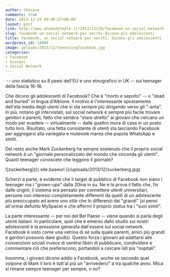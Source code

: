 ```yaml
---
author: thesave
comments: true
date: 2013-12-29 09:49:57+00:00
layout: post
link: http://www.atomodelmale.it/2013/12/29/facebook-un-social-network-per-vecchi-dicono-gli-adolescenti/
slug: facebook-un-social-network-per-vecchi-dicono-gli-adolescenti
title: Facebook, un social network per vecchi, dicono gli adolescenti
wordpress_id: 14094
image: uploads/2013/12/teenusingfacebook.jpg
categories:
- Facebook
- Giovani
- Social Network
---
```


 -- uno statistico su 8 paesi dell'EU e uno etnografico in UK -- sui teenager della fascia 16-18.

Che dicono gli adolescenti di Facebook? Che è "morto e sepolto" -- o "dead and buried" in lingua d'Albione. Il motivo è l'interessante spostamento dell'età media degli utenti che si sta sempre più dirigendo verso gli "-anta". In più, notano gli intervistati, sul social network è sempre più facile trovare genitori e parenti, fatto che sembra "stare stretto" ai giovani che cercano un modo per evadere -- virtualmente -- dalle quattro mura di casa in un posto tutto loro. Risultato, una fetta consistente di utenti sta lasciando Facebook per aggregarsi alla variegata e mutevole marea che popola WhatsApp e simili.

Del resto anche Mark Zuckerberg ha sempre sostenuto che il proprio social network è un "giornale personalizzato del mondo che circonda gli utenti". Quanti teenager conoscete che leggono il giornale?

![zuckerberg]({{ site.baseurl }}/uploads/2013/12/zuckerberg.jpg)

Scherzi a parte, è evidente che il target di pubblico di Facebook non siano i teenager ma i "grown-ups" dalla 20ina in su. Ne è la prova il fatto che, fin dalle origini, il sistema era pensato per connettere utenti universitari, persone con interessi completamente differenti da quelli di un adolescente più preoccupato ad avere uno _stile_ che lo differenzi dai "grandi" (si pensi all'ormai defunto MySpace) e che affermi il proprio _status_ tra i "suoi simili".

La parte interessante -- per noi del Bel Paese -- viene quando si parla degli utenti italiani. In particolare, quel che è emerso dallo studio sui nostri adolescenti è la pressione generata dall'essere sul social network. Facebook è visto come una vetrina di sé sulla quale parenti, amici più grandi e genitori possono dare giudizi. Questo forza i giovani ad adattarsi alle convenzioni sociali invece di sentirsi liberi di pubblicare, condividere e commentare ciò che preferiscono, portandoli a cercare lidi più "ospitali".

Insomma, i giovani dicono addio a Facebook, anche se secondo quel volpone di Mark il loro è tutt'al più un "arrivederci" a tra qualche anno. Mica si rimane sempre teenager per sempre, o no?
